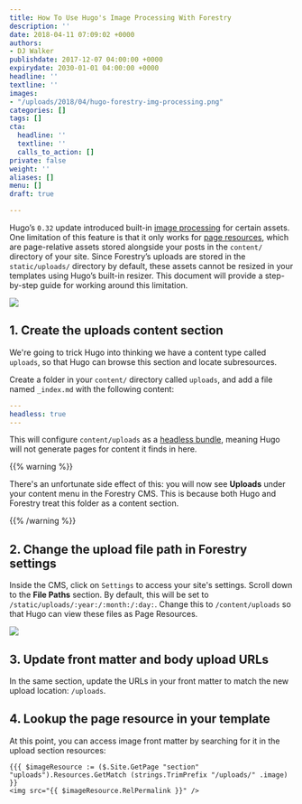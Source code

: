 ```yaml
---
title: How To Use Hugo's Image Processing With Forestry
description: ''
date: 2018-04-11 07:09:02 +0000
authors:
- DJ Walker
publishdate: 2017-12-07 04:00:00 +0000
expirydate: 2030-01-01 04:00:00 +0000
headline: ''
textline: ''
images:
- "/uploads/2018/04/hugo-forestry-img-processing.png"
categories: []
tags: []
cta:
  headline: ''
  textline: ''
  calls_to_action: []
private: false
weight: ''
aliases: []
menu: []
draft: true

---
```

Hugo’s `0.32` update introduced built-in [image processing](https://gohugo.io/content-management/image-processing/) for certain assets. One limitation of this feature is that it only works for [page resources](https://gohugo.io/content-management/page-resources/), which are page-relative assets stored alongside your posts in the `content/` directory of your site. Since Forestry’s uploads are stored in the `static/uploads/` directory by default, these assets cannot be resized in your templates using Hugo’s built-in resizer. This document will provide a step-by-step guide for working around this limitation.

![](/uploads/2018/04/media-library-hugo-img-processing.png)

## 1. Create the uploads content section

<!-- I don't love the word 'trick' - how about: Hugo needs to think we have a content type called `uploads`,... -->
We're going to trick Hugo into thinking we have a content type called `uploads`, so that Hugo can browse this section and locate subresources.

Create a folder in your `content/` directory called `uploads`, and add a file named `_index.md` with the following content:

``` yaml
---
headless: true
---
```

This will configure `content/uploads` as a [headless bundle](https://gohugo.io/content-management/page-bundles/#headless-bundle), meaning Hugo will not generate pages for content it finds in here.

{{% warning %}}

There's an unfortunate side effect of this: you will now see **Uploads** under your content menu in the Forestry CMS. This is because both Hugo and Forestry treat this folder as a content section.

{{% /warning %}}

## 2. Change the upload file path in Forestry settings

Inside the CMS, click on `Settings` to access your site's settings. Scroll down to the **File Paths** section. By default, this will be set to `/static/uploads/:year:/:month:/:day:`. Change this to `/content/uploads` so that Hugo can view these files as Page Resources.

![](/uploads/2018/04/settings-content-uploads.png)

## 3. Update front matter and body upload URLs

In the same section, update the URLs in your front matter to match the new upload location: `/uploads`.

## 4. Lookup the page resource in your template

<!-- since you're using 'lookup' as a verb it's 'look up' -->

At this point, you can access image front matter by searching for it in the upload section resources:

```go-html-template
{{{ $imageResource := ($.Site.GetPage "section" "uploads").Resources.GetMatch (strings.TrimPrefix "/uploads/" .image) }}
<img src="{{ $imageResource.RelPermalink }}" />
```